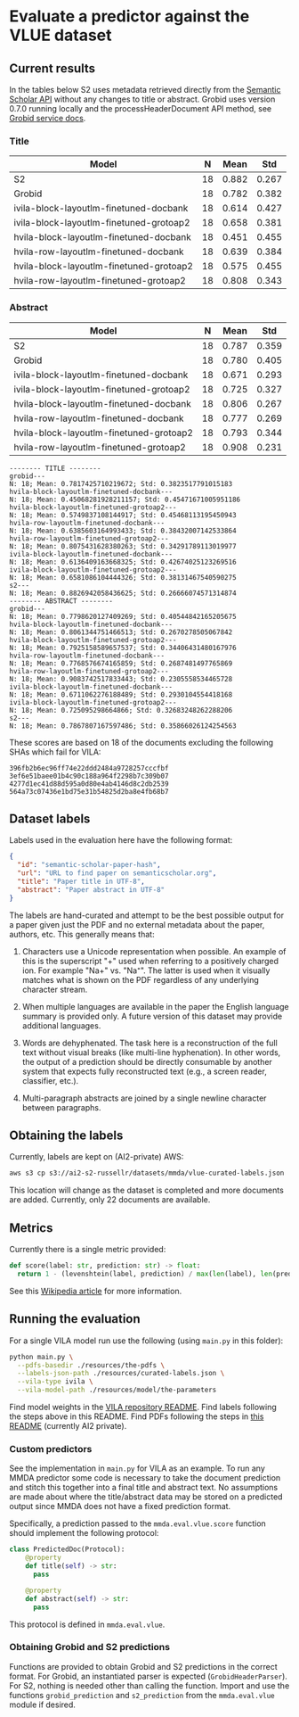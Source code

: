 # Evaluate a predictor against the VLUE dataset

## Current results

In the tables below S2 uses metadata retrieved directly from the [Semantic Scholar API](https://api.semanticscholar.org/graph/v1#operation/get_graph_get_paper) without any changes to title or abstract. Grobid uses version 0.7.0 running locally and the processHeaderDocument API method, see [Grobid service docs](https://grobid.readthedocs.io/en/latest/Grobid-service/).

### Title

Model                                   | N  | Mean  | Std
--------------------------------------- | -- | ----- | -----
S2                                      | 18 | 0.882 | 0.267
Grobid                                  | 18 | 0.782 | 0.382
ivila-block-layoutlm-finetuned-docbank  | 18 | 0.614 | 0.427
ivila-block-layoutlm-finetuned-grotoap2 | 18 | 0.658 | 0.381
hvila-block-layoutlm-finetuned-docbank  | 18 | 0.451 | 0.455
hvila-row-layoutlm-finetuned-docbank    | 18 | 0.639 | 0.384
hvila-block-layoutlm-finetuned-grotoap2 | 18 | 0.575 | 0.455
hvila-row-layoutlm-finetuned-grotoap2   | 18 | 0.808 | 0.343

### Abstract

Model                                   | N  | Mean  | Std
--------------------------------------- | -- | ----- | -----
S2                                      | 18 | 0.787 | 0.359
Grobid                                  | 18 | 0.780 | 0.405
ivila-block-layoutlm-finetuned-docbank  | 18 | 0.671 | 0.293
ivila-block-layoutlm-finetuned-grotoap2 | 18 | 0.725 | 0.327
hvila-block-layoutlm-finetuned-docbank  | 18 | 0.806 | 0.267
hvila-row-layoutlm-finetuned-docbank    | 18 | 0.777 | 0.269
hvila-block-layoutlm-finetuned-grotoap2 | 18 | 0.793 | 0.344
hvila-row-layoutlm-finetuned-grotoap2   | 18 | 0.908 | 0.231



```
-------- TITLE --------
grobid---
N: 18; Mean: 0.7817425710219672; Std: 0.3823517791015183
hvila-block-layoutlm-finetuned-docbank---
N: 18; Mean: 0.45068281928211157; Std: 0.45471671005951186
hvila-block-layoutlm-finetuned-grotoap2---
N: 18; Mean: 0.5749837108144917; Std: 0.45468113195450943
hvila-row-layoutlm-finetuned-docbank---
N: 18; Mean: 0.6385603164993433; Std: 0.38432007142533864
hvila-row-layoutlm-finetuned-grotoap2---
N: 18; Mean: 0.8075431628380263; Std: 0.34291789113019977
ivila-block-layoutlm-finetuned-docbank---
N: 18; Mean: 0.6136409163668325; Std: 0.42674025123269516
ivila-block-layoutlm-finetuned-grotoap2---
N: 18; Mean: 0.6581086104444326; Std: 0.38131467540590275
s2---
N: 18; Mean: 0.8826942058436625; Std: 0.26666074571314874
-------- ABSTRACT --------
grobid---
N: 18; Mean: 0.7798620127409269; Std: 0.40544842165205675
hvila-block-layoutlm-finetuned-docbank---
N: 18; Mean: 0.8061344751466513; Std: 0.2670278505067842
hvila-block-layoutlm-finetuned-grotoap2---
N: 18; Mean: 0.7925158589657537; Std: 0.34406431480167976
hvila-row-layoutlm-finetuned-docbank---
N: 18; Mean: 0.7768576674165859; Std: 0.2687481497765869
hvila-row-layoutlm-finetuned-grotoap2---
N: 18; Mean: 0.9083742517833443; Std: 0.2305558534465728
ivila-block-layoutlm-finetuned-docbank---
N: 18; Mean: 0.6711062276188489; Std: 0.2930104554418168
ivila-block-layoutlm-finetuned-grotoap2---
N: 18; Mean: 0.725095298664866; Std: 0.32683248262288206
s2---
N: 18; Mean: 0.7867807167597486; Std: 0.35866026124254563
```




These scores are based on 18 of the documents excluding the following SHAs which fail for VILA:

```
396fb2b6ec96ff74e22ddd2484a9728257cccfbf
3ef6e51baee01b4c90c188a964f2298b7c309b07
4277d1ec41d88d595a0d80e4ab4146d8c2db2539
564a73c07436e1bd75e31b54825d2ba8e4fb68b7
```

## Dataset labels

Labels used in the evaluation here have the following format:

```json
{
  "id": "semantic-scholar-paper-hash",
  "url": "URL to find paper on semanticscholar.org",
  "title": "Paper title in UTF-8",
  "abstract": "Paper abstract in UTF-8"
}
```

The labels are hand-curated and attempt to be the best possible output for a paper given just the PDF and no external metadata about the paper, authors, etc. This generally means that:

1. Characters use a Unicode representation when possible. An example of this is the superscript "+" used when referring to a positively charged ion. For example "Na+" vs. "Na⁺". The latter is used when it visually matches what is shown on the PDF regardless of any underlying character stream.

2. When multiple languages are available in the paper the English language summary is provided only. A future version of this dataset may provide additional languages.

3. Words are dehyphenated. The task here is a reconstruction of the full text without visual breaks (like multi-line hyphenation). In other words, the output of a prediction should be directly consumable by another system that expects fully reconstructed text (e.g., a screen reader, classifier, etc.).

4. Multi-paragraph abstracts are joined by a single newline character between paragraphs.

## Obtaining the labels

Currently, labels are kept on (AI2-private) AWS:

```bash
aws s3 cp s3://ai2-s2-russellr/datasets/mmda/vlue-curated-labels.json
```

This location will change as the dataset is completed and more documents are added. Currently, only 22 documents are available.

## Metrics

Currently there is a single metric provided:

```python
def score(label: str, prediction: str) -> float:
  return 1 - (levenshtein(label, prediction) / max(len(label), len(prediction)))
```

See this [Wikipedia article](https://en.wikipedia.org/wiki/Levenshtein_distance) for more information.

## Running the evaluation

For a single VILA model run use the following (using `main.py` in this folder):

```bash
python main.py \
  --pdfs-basedir ./resources/the-pdfs \
  --labels-json-path ./resources/curated-labels.json \
  --vila-type ivila \
  --vila-model-path ./resources/model/the-parameters
```

Find model weights in the [VILA repository README](https://github.com/allenai/VILA#model-weights). Find labels following the steps above in this README. Find PDFs following the steps in [this README](https://github.com/allenai/scienceparseplus-annotation) (currently AI2 private).

### Custom predictors

See the implementation in `main.py` for VILA as an example. To run any MMDA predictor some code is necessary to take the document prediction and stitch this together into a final title and abstract text. No assumptions are made about where the title/abstract data may be stored on a predicted output since MMDA does not have a fixed prediction format.

Specifically, a prediction passed to the `mmda.eval.vlue.score` function should implement the following protocol:

```python
class PredictedDoc(Protocol):
    @property
    def title(self) -> str:
      pass

    @property
    def abstract(self) -> str:
      pass
```

This protocol is defined in `mmda.eval.vlue`.

### Obtaining Grobid and S2 predictions

Functions are provided to obtain Grobid and S2 predictions in the correct format. For Grobid, an instantiated parser is expected (`GrobidHeaderParser`). For S2, nothing is needed other than calling the function. Import and use the functions `grobid_prediction` and `s2_prediction` from the `mmda.eval.vlue` module if desired.

